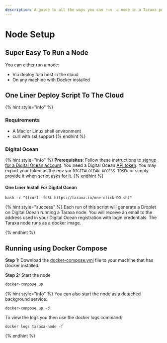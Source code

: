 ```yaml
---
description: A guide to all the ways you can run  a node in a Taraxa public testnet
---
```


# Node Setup

## Super Easy To Run a Node

You can either run  a node:

* Via deploy to a host in the cloud
* On  any machine with Docker installed

## One Liner Deploy Script To The Cloud

{% hint style="info" %}
### Requirements

* A Mac or Linux shell environment 
* curl with ssl support
{% endhint %}

### 

### Digital Ocean

{% hint style="info" %}
**Prerequisites**: Follow these instructions to [signup for a Digital Ocean account](https://www.digitalocean.com/docs/getting-started/sign-up/). You need a Digital Ocean [API token](https://www.digitalocean.com/docs/apis-clis/api/create-personal-access-token/). You may export your token as the env var `DIGITALOCEAN_ACCESS_TOKEN` or simply provide it when script asks for it.
{% endhint %}

#### **One Liner Install For Digital  Ocean**

```
bash -c "$(curl -fsSL https://taraxa.io/one-click-DO.sh)"
```

{% hint style="success" %}
Each run of this script will generate a Droplet on Digital Ocean running a Taraxa node. You will receive an email to the address used in your Digital Ocean registration with login credentials. The Taraxa node runs as a docker image.

 
{% endhint %}

## Running using Docker Compose

**Step 1:** Download the [docker-compose.yml](https://raw.githubusercontent.com/Taraxa-project/taraxa-ops/master/scripts/docker-compose.yml) file to your machine that has Docker installed.

**Step 2:** Start the node

```bash
docker-compose up
```

{% hint style="info" %}
You can also start the node as  a detached background service:

```
docker-compose up -d
```

To view  the logs you then use the docker logs command:

```
docker logs taraxa-node -f
```
{% endhint %}

